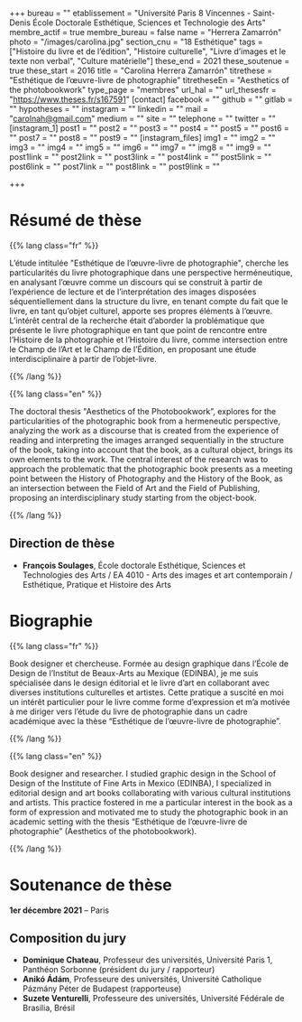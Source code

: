 +++
bureau = ""
etablissement = "Université Paris 8 Vincennes - Saint-Denis      École Doctorale Esthétique, Sciences et Technologie des Arts"
membre_actif = true
membre_bureau = false
name = "Herrera Zamarrón"
photo = "/images/carolina.jpg"
section_cnu = "18 Esthétique"
tags = ["Histoire du livre et de l’édition", "Histoire culturelle", "Livre d’images et le texte non verbal", "Culture matérielle"]
these_end = 2021
these_soutenue = true
these_start = 2016
title = "Carolina Herrera Zamarrón"
titrethese = "Esthétique de l’œuvre-livre de photographie"
titretheseEn = "Aesthetics of the photobookwork"
type_page = "membres"
url_hal = ""
url_thesesfr = "https://www.theses.fr/s167591"
[contact]
facebook = ""
github = ""
gitlab = ""
hypotheses = ""
instagram = ""
linkedin = ""
mail = "carolnah@gmail.com"
medium = ""
site = ""
telephone = ""
twitter = ""
[instagram_1]
post1 = ""
post2 = ""
post3 = ""
post4 = ""
post5 = ""
post6 = ""
post7 = ""
post8 = ""
post9 = ""
[instagram_files]
img1 = ""
img2 = ""
img3 = ""
img4 = ""
img5 = ""
img6 = ""
img7 = ""
img8 = ""
img9 = ""
post1link = ""
post2link = ""
post3link = ""
post4link = ""
post5link = ""
post6link = ""
post7link = ""
post8link = ""
post9link = ""

+++

<!-- Supprimer les parties non remplies (supprimer les blocks de lang s'il n'y a pas deux langues). Tu es libre d'ajouter ce que tu veux à cette partie -->

# Résumé de thèse

{{% lang class="fr" %}}

L’étude intitulée "Esthétique de l’œuvre-livre de photographie", cherche les particularités du livre photographique dans une perspective herméneutique, en analysant l’œuvre comme un discours qui se construit à partir de l’expérience de lecture et de l’interprétation des images disposées séquentiellement dans la structure du livre, en tenant compte du fait que le livre, en tant qu’objet culturel, apporte ses propres éléments à l’œuvre. L’intérêt central de la recherche était d’aborder la problématique que présente le livre photographique en tant que point de rencontre entre l’Histoire de la photographie et l’Histoire du livre, comme intersection entre le Champ de l’Art et le Champ de l’Édition, en proposant une étude interdisciplinaire à partir de l’objet-livre.

{{% /lang %}}

{{% lang class="en" %}}

The doctoral thesis "Aesthetics of the Photobookwork”, explores for the particularities of the photographic book from a hermeneutic perspective, analyzing the work as a discourse that is created from the experience of reading and interpreting the images arranged sequentially in the structure of the book, taking into account that the book, as a cultural object, brings its own elements to the work. The central interest of the research was to approach the problematic that the photographic book presents as a meeting point between the History of Photography and the History of the Book, as an intersection between the Field of Art and the Field of Publishing, proposing an interdisciplinary study starting from the object-book.

{{% /lang %}}

## Direction de thèse

* **François Soulages**, École doctorale Esthétique, Sciences et Technologies des Arts / EA 4010 - Arts des images et art contemporain / Esthétique, Pratique et Histoire des Arts

# Biographie

{{% lang class="fr" %}}

Book designer et chercheuse. Formée au design graphique dans l’École de Design de l’Institut de Beaux-Arts au Mexique (EDINBA), je me suis spécialisée dans le design éditorial et le livre d’art en collaborant avec diverses institutions culturelles et artistes. Cette pratique a suscité en moi un intérêt particulier pour le livre comme forme d’expression et m’a motivée à me diriger vers l’étude du livre de photographie dans un cadre académique avec la thèse “Esthétique de l’œuvre-livre de photographie”.

{{% /lang %}}

{{% lang class="en" %}}

Book designer and researcher. I studied graphic design in the School of Design of the Institute of Fine Arts in Mexico (EDINBA), I specialized in editorial design and art books collaborating with various cultural institutions and artists. This practice fostered in me a particular interest in the book as a form of expression and motivated me to study the photographic book in an academic setting with the thesis “Esthétique de l’œuvre-livre de photographie” (Aesthetics of the photobookwork).

{{% /lang %}}

# Soutenance de thèse

**1er décembre 2021** – Paris

## Composition du jury

* **Dominique Chateau**, Professeur des universités, Université Paris 1, Panthéon Sorbonne (président du jury / rapporteur)
* **Anikó Ádám**, Professeure des universités, Université Catholique Pázmány Péter de Budapest (rapporteuse)
* **Suzete Venturelli**, Professeure des universités, Université Fédérale de Brasilia, Brésil